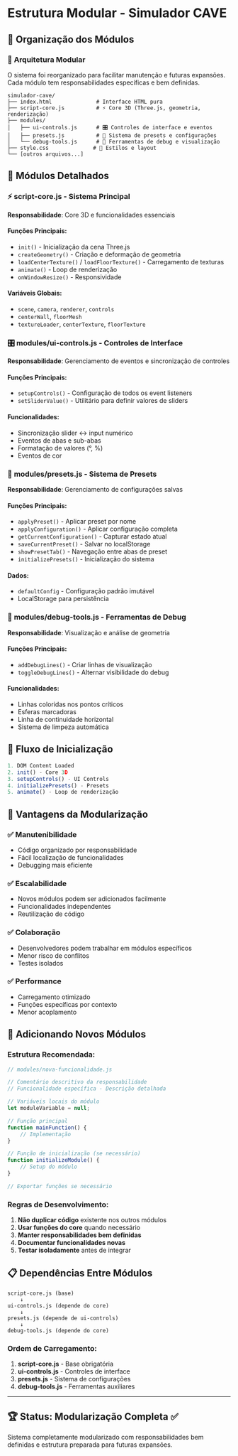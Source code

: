 # Estrutura Modular - Simulador CAVE

## 📁 Organização dos Módulos

### 🎯 **Arquitetura Modular**
O sistema foi reorganizado para facilitar manutenção e futuras expansões. Cada módulo tem responsabilidades específicas e bem definidas.

```
simulador-cave/
├── index.html              # Interface HTML pura
├── script-core.js          # ⚡ Core 3D (Three.js, geometria, renderização)
├── modules/
│   ├── ui-controls.js      # 🎛️ Controles de interface e eventos
│   ├── presets.js          # 💾 Sistema de presets e configurações
│   └── debug-tools.js      # 🔧 Ferramentas de debug e visualização
├── style.css              # 🎨 Estilos e layout
└── [outros arquivos...]
```

## 🔧 Módulos Detalhados

### ⚡ **script-core.js** - Sistema Principal
**Responsabilidade**: Core 3D e funcionalidades essenciais

#### Funções Principais:
- `init()` - Inicialização da cena Three.js
- `createGeometry()` - Criação e deformação de geometria
- `loadCenterTexture()` / `loadFloorTexture()` - Carregamento de texturas
- `animate()` - Loop de renderização
- `onWindowResize()` - Responsividade

#### Variáveis Globais:
- `scene`, `camera`, `renderer`, `controls`
- `centerWall`, `floorMesh`
- `textureLoader`, `centerTexture`, `floorTexture`

### 🎛️ **modules/ui-controls.js** - Controles de Interface
**Responsabilidade**: Gerenciamento de eventos e sincronização de controles

#### Funções Principais:
- `setupControls()` - Configuração de todos os event listeners
- `setSliderValue()` - Utilitário para definir valores de sliders

#### Funcionalidades:
- Sincronização slider ↔ input numérico
- Eventos de abas e sub-abas
- Formatação de valores (°, %)
- Eventos de cor

### 💾 **modules/presets.js** - Sistema de Presets
**Responsabilidade**: Gerenciamento de configurações salvas

#### Funções Principais:
- `applyPreset()` - Aplicar preset por nome
- `applyConfiguration()` - Aplicar configuração completa
- `getCurrentConfiguration()` - Capturar estado atual
- `saveCurrentPreset()` - Salvar no localStorage
- `showPresetTab()` - Navegação entre abas de preset
- `initializePresets()` - Inicialização do sistema

#### Dados:
- `defaultConfig` - Configuração padrão imutável
- LocalStorage para persistência

### 🔧 **modules/debug-tools.js** - Ferramentas de Debug
**Responsabilidade**: Visualização e análise de geometria

#### Funções Principais:
- `addDebugLines()` - Criar linhas de visualização
- `toggleDebugLines()` - Alternar visibilidade do debug

#### Funcionalidades:
- Linhas coloridas nos pontos críticos
- Esferas marcadoras
- Linha de continuidade horizontal
- Sistema de limpeza automática

## 🔄 Fluxo de Inicialização

```javascript
1. DOM Content Loaded
2. init() - Core 3D
3. setupControls() - UI Controls
4. initializePresets() - Presets
5. animate() - Loop de renderização
```

## 🎯 Vantagens da Modularização

### ✅ **Manutenibilidade**
- Código organizado por responsabilidade
- Fácil localização de funcionalidades
- Debugging mais eficiente

### ✅ **Escalabilidade**
- Novos módulos podem ser adicionados facilmente
- Funcionalidades independentes
- Reutilização de código

### ✅ **Colaboração**
- Desenvolvedores podem trabalhar em módulos específicos
- Menor risco de conflitos
- Testes isolados

### ✅ **Performance**
- Carregamento otimizado
- Funções específicas por contexto
- Menor acoplamento

## 🚀 Adicionando Novos Módulos

### Estrutura Recomendada:
```javascript
// modules/nova-funcionalidade.js

// Comentário descritivo da responsabilidade
// Funcionalidade específica - Descrição detalhada

// Variáveis locais do módulo
let moduleVariable = null;

// Função principal
function mainFunction() {
    // Implementação
}

// Função de inicialização (se necessário)
function initializeModule() {
    // Setup do módulo
}

// Exportar funções se necessário
```

### Regras de Desenvolvimento:
1. **Não duplicar código** existente nos outros módulos
2. **Usar funções do core** quando necessário
3. **Manter responsabilidades bem definidas**
4. **Documentar funcionalidades novas**
5. **Testar isoladamente** antes de integrar

## 📋 Dependências Entre Módulos

```
script-core.js (base)
    ↓
ui-controls.js (depende do core)
    ↓
presets.js (depende de ui-controls)
    ↓
debug-tools.js (depende do core)
```

### Ordem de Carregamento:
1. **script-core.js** - Base obrigatória
2. **ui-controls.js** - Controles de interface
3. **presets.js** - Sistema de configurações
4. **debug-tools.js** - Ferramentas auxiliares

---

## 🏆 Status: Modularização Completa ✅

Sistema completamente modularizado com responsabilidades bem definidas e estrutura preparada para futuras expansões.
